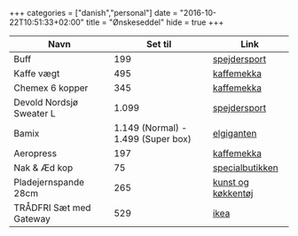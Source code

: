 +++
categories = ["danish","personal"]
date = "2016-10-22T10:51:33+02:00"
title = "Ønskeseddel"
hide = true
+++

Navn                      | Set til | Link
--------------------------|---------|---------------
Buff                      | 199     |  [spejdersport](https://www.spejdersport.dk/buff-merinould.aspx)
Kaffe vægt                | 495     |  [kaffemekka](http://www.kaffemekka.dk/shop/735-hario/1023-hario-v60-drip-scale-vst-2000/)
Chemex 6 kopper           | 345     |  [kaffemekka](https://www.kaffemekka.dk/shop/730-chemex/868-chemex-classic-kaffebrygger-6-kopper/)
Devold Nordsjø Sweater L  | 1.099   |  [spejdersport](https://www.spejdersport.dk/devold-nordsjoe-sweater-offwhite.aspx?options=8200&gclid=EAIaIQobChMI3rXQ6pre1gIV6L_tCh1aIg5pEAQYAyABEgJvifD_BwE)
Bamix                     | 1.149 (Normal) - 1.499 (Super box) |  [elgiganten](https://www.elgiganten.dk/product/husholdning/blender-mixer/BAM493538/bamix-superbox-stavmikser-sort?scid=SEM4&gclid=EAIaIQobChMIw8CH05ze1gIVQrHtCh2wygXwEAQYBCABEgK1FPD_BwE&gclsrc=aw.ds)
Aeropress                 | 197     |  [kaffemekka](https://www.kaffemekka.dk/shop/715-aeropress/555-aeropress-kaffebrygger/?gclid=EAIaIQobChMIv7KA1KHe1gIVJbXtCh27qghnEAQYASABEgJyBvD_BwE)
Nak & Æd kop              | 75      |  [specialbutikken](https://www.specialbutikken.dk/stabilo-therm-traekop.aspx?gclid=EAIaIQobChMI25PM6qLe1gIVUouyCh1bvwZ8EAQYAyABEgK7tvD_BwE)
Pladejernspande 28cm      | 265     |  [kunst og køkkentøj](http://www.kunstogkokkentoj.dk/da/product/gryder-og-pander/pande-svaer-pladejern-oe-18-cm)
TRÅDFRI Sæt med Gateway   | 529     |  [ikea](http://www.ikea.com/dk/da/catalog/products/80338960/)